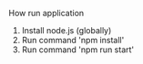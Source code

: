 How run application 

1. Install node.js (globally)
2. Run command 'npm install'
3. Run command 'npm run start'